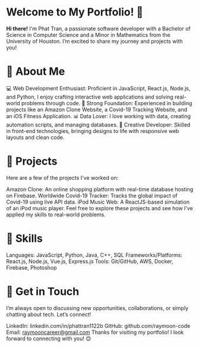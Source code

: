 # Welcome to My Portfolio! 🌟
**Hi there!** I'm Phat Tran, a passionate software developer with a Bachelor of Science in Computer Science and a Minor in Mathematics from the University of Houston. I’m excited to share my journey and projects with you!

# 🚀 About Me
💻 Web Development Enthusiast: Proficient in JavaScript, React.js, Node.js, and Python, I enjoy crafting interactive web applications and solving real-world problems through code.
🧠 Strong Foundation: Experienced in building projects like an Amazon Clone Website, a Covid-19 Tracking Website, and an iOS Fitness Application.
📊 Data Lover: I love working with data, creating automation scripts, and managing databases.
🎨 Creative Developer: Skilled in front-end technologies, bringing designs to life with responsive web layouts and clean code.
# 🔨 Projects
Here are a few of the projects I've worked on:

Amazon Clone: An online shopping platform with real-time database hosting on Firebase.
Worldwide Covid-19 Tracker: Tracks the global impact of Covid-19 using live API data.
iPod Music Web: A ReactJS-based simulation of an iPod music player.
Feel free to explore these projects and see how I’ve applied my skills to real-world problems.

# 🔧 Skills
Languages: JavaScript, Python, Java, C++, SQL
Frameworks/Platforms: React.js, Node.js, Vue.js, Express.js
Tools: Git/GitHub, AWS, Docker, Firebase, Photoshop
# 💬 Get in Touch
I’m always open to discussing new opportunities, collaborations, or simply chatting about tech. Let’s connect!

LinkedIn: linkedin.com/in/phattran1122b
GitHub: github.com/raymoon-code
Email: raymooncareer@gmail.com
Thanks for visiting my portfolio! I look forward to connecting with you! 😊


